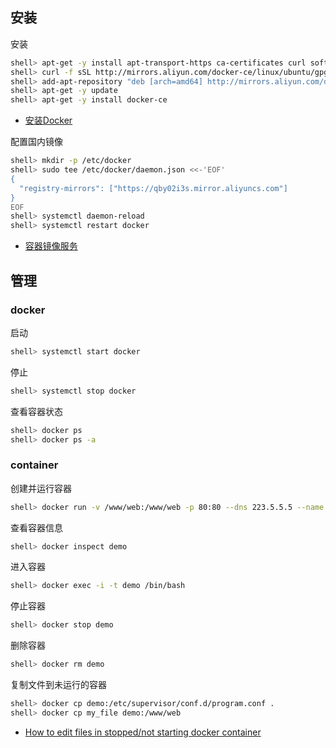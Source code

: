 ## 安装

安装

```sh
shell> apt-get -y install apt-transport-https ca-certificates curl software-properties-common
shell> curl -f sSL http://mirrors.aliyun.com/docker-ce/linux/ubuntu/gpg| sudo apt-key add -
shell> add-apt-repository "deb [arch=amd64] http://mirrors.aliyun.com/docker-ce/linux/ubuntu $(lsb_release -cs) stable"
shell> apt-get -y update
shell> apt-get -y install docker-ce
```

- [安装Docker](https://help.aliyun.com/document_detail/60742.html)

配置国内镜像

```sh
shell> mkdir -p /etc/docker
shell> sudo tee /etc/docker/daemon.json <<-'EOF'
{
  "registry-mirrors": ["https://qby02i3s.mirror.aliyuncs.com"]
}
EOF
shell> systemctl daemon-reload
shell> systemctl restart docker
```

- [容器镜像服务](https://cr.console.aliyun.com/)



## 管理

### docker 

启动

```sh
shell> systemctl start docker
```

停止

```sh
shell> systemctl stop docker
```

查看容器状态

```sh
shell> docker ps
shell> docker ps -a
```

### container

创建并运行容器

```sh
shell> docker run -v /www/web:/www/web -p 80:80 --dns 223.5.5.5 --name demo ubuntu
```

查看容器信息

```sh
shell> docker inspect demo
```

进入容器

```sh
shell> docker exec -i -t demo /bin/bash
```

停止容器

```sh
shell> docker stop demo
```

删除容器

```sh
shell> docker rm demo
```

复制文件到未运行的容器

```sh
shell> docker cp demo:/etc/supervisor/conf.d/program.conf .
shell> docker cp my_file demo:/www/web
```

- [How to edit files in stopped/not starting docker container](https://stackoverflow.com/questions/32750748/how-to-edit-files-in-stopped-not-starting-docker-container)
